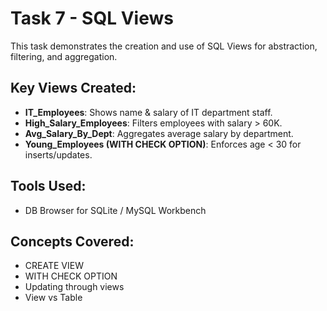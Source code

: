 # Task 7 - SQL Views

This task demonstrates the creation and use of SQL Views for abstraction, filtering, and aggregation.

## Key Views Created:
- **IT_Employees**: Shows name & salary of IT department staff.
- **High_Salary_Employees**: Filters employees with salary > 60K.
- **Avg_Salary_By_Dept**: Aggregates average salary by department.
- **Young_Employees (WITH CHECK OPTION)**: Enforces age < 30 for inserts/updates.

## Tools Used:
- DB Browser for SQLite / MySQL Workbench

## Concepts Covered:
- CREATE VIEW
- WITH CHECK OPTION
- Updating through views
- View vs Table
